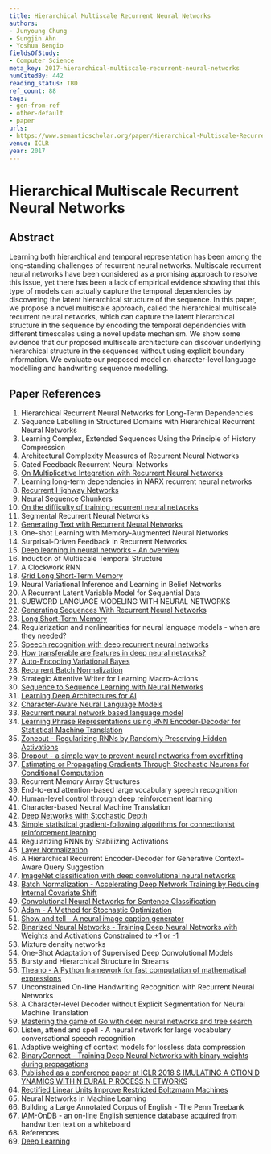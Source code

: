 ```yaml
---
title: Hierarchical Multiscale Recurrent Neural Networks
authors:
- Junyoung Chung
- Sungjin Ahn
- Yoshua Bengio
fieldsOfStudy:
- Computer Science
meta_key: 2017-hierarchical-multiscale-recurrent-neural-networks
numCitedBy: 442
reading_status: TBD
ref_count: 88
tags:
- gen-from-ref
- other-default
- paper
urls:
- https://www.semanticscholar.org/paper/Hierarchical-Multiscale-Recurrent-Neural-Networks-Chung-Ahn/65eee67dee969fdf8b44c87c560d66ad4d78e233?sort=total-citations
venue: ICLR
year: 2017
---
```


# Hierarchical Multiscale Recurrent Neural Networks

## Abstract

Learning both hierarchical and temporal representation has been among the long-standing challenges of recurrent neural networks. Multiscale recurrent neural networks have been considered as a promising approach to resolve this issue, yet there has been a lack of empirical evidence showing that this type of models can actually capture the temporal dependencies by discovering the latent hierarchical structure of the sequence. In this paper, we propose a novel multiscale approach, called the hierarchical multiscale recurrent neural networks, which can capture the latent hierarchical structure in the sequence by encoding the temporal dependencies with different timescales using a novel update mechanism. We show some evidence that our proposed multiscale architecture can discover underlying hierarchical structure in the sequences without using explicit boundary information. We evaluate our proposed model on character-level language modelling and handwriting sequence modelling.

## Paper References

1. Hierarchical Recurrent Neural Networks for Long-Term Dependencies
2. Sequence Labelling in Structured Domains with Hierarchical Recurrent Neural Networks
3. Learning Complex, Extended Sequences Using the Principle of History Compression
4. Architectural Complexity Measures of Recurrent Neural Networks
5. Gated Feedback Recurrent Neural Networks
6. [On Multiplicative Integration with Recurrent Neural Networks](2016-on-multiplicative-integration-with-recurrent-neural-networks.md)
7. Learning long-term dependencies in NARX recurrent neural networks
8. [Recurrent Highway Networks](2017-recurrent-highway-networks.md)
9. Neural Sequence Chunkers
10. [On the difficulty of training recurrent neural networks](2013-on-the-difficulty-of-training-recurrent-neural-networks.md)
11. Segmental Recurrent Neural Networks
12. [Generating Text with Recurrent Neural Networks](2011-generating-text-with-recurrent-neural-networks.md)
13. One-shot Learning with Memory-Augmented Neural Networks
14. Surprisal-Driven Feedback in Recurrent Networks
15. [Deep learning in neural networks - An overview](2015-deep-learning-in-neural-networks-an-overview.md)
16. Induction of Multiscale Temporal Structure
17. A Clockwork RNN
18. [Grid Long Short-Term Memory](2016-grid-long-short-term-memory.md)
19. Neural Variational Inference and Learning in Belief Networks
20. A Recurrent Latent Variable Model for Sequential Data
21. SUBWORD LANGUAGE MODELING WITH NEURAL NETWORKS
22. [Generating Sequences With Recurrent Neural Networks](2013-generating-sequences-with-recurrent-neural-networks.md)
23. [Long Short-Term Memory](1997-long-short-term-memory.md)
24. Regularization and nonlinearities for neural language models - when are they needed?
25. [Speech recognition with deep recurrent neural networks](2013-speech-recognition-with-deep-recurrent-neural-networks.md)
26. [How transferable are features in deep neural networks?](2014-how-transferable-are-features-in-deep-neural-networks.md)
27. [Auto-Encoding Variational Bayes](2014-auto-encoding-variational-bayes.md)
28. [Recurrent Batch Normalization](2017-recurrent-batch-normalization.md)
29. Strategic Attentive Writer for Learning Macro-Actions
30. [Sequence to Sequence Learning with Neural Networks](2014-sequence-to-sequence-learning-with-neural-networks.md)
31. [Learning Deep Architectures for AI](2007-learning-deep-architectures-for-ai.md)
32. [Character-Aware Neural Language Models](2016-character-aware-neural-language-models.md)
33. [Recurrent neural network based language model](2010-recurrent-neural-network-based-language-model.md)
34. [Learning Phrase Representations using RNN Encoder-Decoder for Statistical Machine Translation](2014-learning-phrase-representations-using-rnn-encoder-decoder-for-statistical-machine-translation.md)
35. [Zoneout - Regularizing RNNs by Randomly Preserving Hidden Activations](2017-zoneout-regularizing-rnns-by-randomly-preserving-hidden-activations.md)
36. [Dropout - a simple way to prevent neural networks from overfitting](2014-dropout-a-simple-way-to-prevent-neural-networks-from-overfitting.md)
37. [Estimating or Propagating Gradients Through Stochastic Neurons for Conditional Computation](2013-estimating-or-propagating-gradients-through-stochastic-neurons-for-conditional-computation.md)
38. Recurrent Memory Array Structures
39. End-to-end attention-based large vocabulary speech recognition
40. [Human-level control through deep reinforcement learning](2015-human-level-control-through-deep-reinforcement-learning.md)
41. Character-based Neural Machine Translation
42. [Deep Networks with Stochastic Depth](2016-deep-networks-with-stochastic-depth.md)
43. [Simple statistical gradient-following algorithms for connectionist reinforcement learning](2004-simple-statistical-gradient-following-algorithms-for-connectionist-reinforcement-learning.md)
44. Regularizing RNNs by Stabilizing Activations
45. [Layer Normalization](2016-layer-normalization.md)
46. A Hierarchical Recurrent Encoder-Decoder for Generative Context-Aware Query Suggestion
47. [ImageNet classification with deep convolutional neural networks](2012-imagenet-classification-with-deep-convolutional-neural-networks.md)
48. [Batch Normalization - Accelerating Deep Network Training by Reducing Internal Covariate Shift](2015-batch-normalization-accelerating-deep-network-training-by-reducing-internal-covariate-shift.md)
49. [Convolutional Neural Networks for Sentence Classification](2014-convolutional-neural-networks-for-sentence-classification.md)
50. [Adam - A Method for Stochastic Optimization](2015-adam-a-method-for-stochastic-optimization.md)
51. [Show and tell - A neural image caption generator](2015-show-and-tell-a-neural-image-caption-generator.md)
52. [Binarized Neural Networks - Training Deep Neural Networks with Weights and Activations Constrained to +1 or -1](2016-binarized-neural-networks-training-deep-neural-networks-with-weights-and-activations-constrained-to-1-or-1.md)
53. Mixture density networks
54. One-Shot Adaptation of Supervised Deep Convolutional Models
55. Bursty and Hierarchical Structure in Streams
56. [Theano - A Python framework for fast computation of mathematical expressions](2016-theano-a-python-framework-for-fast-computation-of-mathematical-expressions.md)
57. Unconstrained On-line Handwriting Recognition with Recurrent Neural Networks
58. A Character-level Decoder without Explicit Segmentation for Neural Machine Translation
59. [Mastering the game of Go with deep neural networks and tree search](2016-mastering-the-game-of-go-with-deep-neural-networks-and-tree-search.md)
60. Listen, attend and spell - A neural network for large vocabulary conversational speech recognition
61. Adaptive weighing of context models for lossless data compression
62. [BinaryConnect - Training Deep Neural Networks with binary weights during propagations](2015-binaryconnect-training-deep-neural-networks-with-binary-weights-during-propagations.md)
63. [Published as a conference paper at ICLR 2018 S IMULATING A CTION D YNAMICS WITH N EURAL P ROCESS N ETWORKS](2018-published-as-a-conference-paper-at-iclr-2018-s-imulating-a-ction-d-ynamics-with-n-eural-p-rocess-n-etworks.md)
64. [Rectified Linear Units Improve Restricted Boltzmann Machines](2010-rectified-linear-units-improve-restricted-boltzmann-machines.md)
65. Neural Networks in Machine Learning
66. Building a Large Annotated Corpus of English - The Penn Treebank
67. IAM-OnDB - an on-line English sentence database acquired from handwritten text on a whiteboard
68. References
69. [Deep Learning](2016-deep-learning.md)
